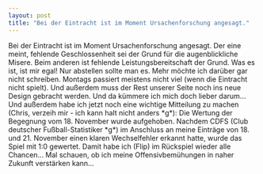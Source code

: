 ```yaml
---
layout: post
title: "Bei der Eintracht ist im Moment Ursachenforschung angesagt."
---
```


Bei der Eintracht ist im Moment Ursachenforschung angesagt. Der eine meint, fehlende Geschlossenheit sei der Grund für die augenblickliche Misere. Beim anderen ist fehlende Leistungsbereitschaft der Grund. Was es ist, ist mir egal! Nur abstellen sollte man es. Mehr möchte ich darüber gar nicht schreiben. Montags passiert meistens nicht viel (wenn die Eintracht nicht spielt). Und außerdem muss der Rest unserer Seite noch ins neue Design gebracht werden. Und da kümmere ich mich doch lieber darum...  
Und außerdem habe ich jetzt noch eine wichtige Mitteilung zu machen (Chris, verzeih mir - ich kann halt nicht anders \*g\*): Die Wertung der Begegnung vom 18. November wurde aufgehoben. Nachdem CDFS (Club deutscher Fußball-Statistiker \*g\*) im Anschluss an meine Einträge von 18. und 21. November einen klaren Wechselfehler erkannt hatte, wurde das Spiel mit 1:0 gewertet. Damit habe ich (Flip) im Rückspiel wieder alle Chancen... Mal schauen, ob ich meine Offensivbemühungen in naher Zukunft verstärken kann...
